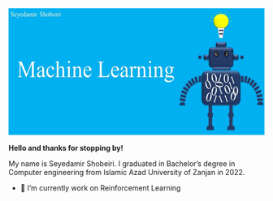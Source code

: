  <img src="Machine_Learning.jpg" alt="Machine_Learning" width="1000" height="250"> 

<b>Hello and thanks for stopping by!</b>

My name is Seyedamir Shobeiri.
I graduated in Bachelor’s degree in Computer engineering from Islamic Azad University of Zanjan in 2022.

- 🌱 I’m currently work on Reinforcement Learning


